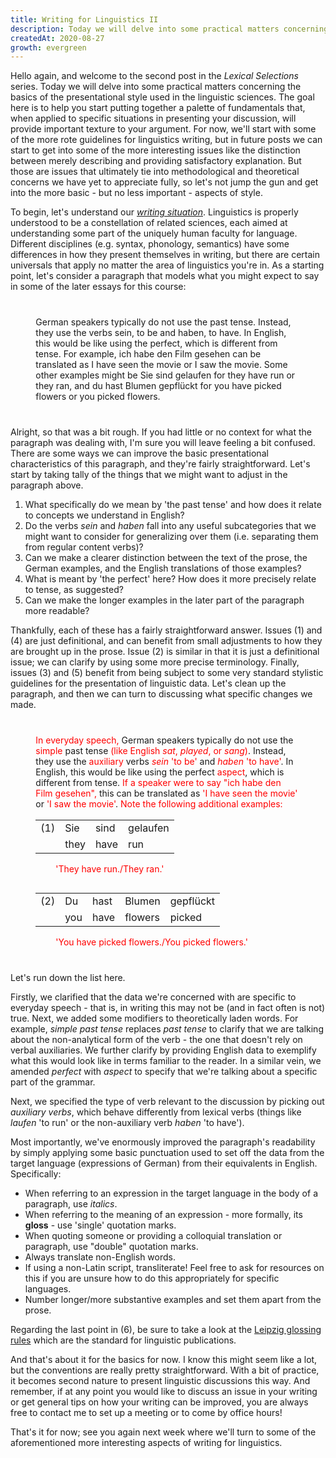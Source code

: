 ```yaml
---
title: Writing for Linguistics II
description: Today we will delve into some practical matters concerning the basics of the presentational style used in the linguistic sciences. The goal here is to help you start putting together a palette of fundamentals that, when applied to specific situations in presenting your discussion, will provide important texture to your argument.
createdAt: 2020-08-27
growth: evergreen
---
```


Hello again, and welcome to the second post in the *Lexical Selections* series. Today we will delve into some practical matters concerning the basics of the presentational style used in the linguistic sciences. The goal here is to help you start putting together a palette of fundamentals that, when applied to specific situations in presenting your discussion, will provide important texture to your argument. For now, we'll start with some of the more rote guidelines for linguistics writing, but in future posts we can start to get into some of the more interesting issues like the distinction between merely describing and providing satisfactory explanation. But those are issues that ultimately tie into methodological and theoretical concerns we have yet to appreciate fully, so let's not jump the gun and get into the more basic - but no less important - aspects of style.

To begin, let's understand our [*writing situation*](https://wac.colostate.edu/resources/writing/guides/writing-situations/). Linguistics is properly understood to be a constellation of related sciences, each aimed at understanding some part of the uniquely human faculty for language. Different disciplines (e.g. syntax, phonology, semantics) have some differences in how they present themselves in writing, but there are certain universals that apply no matter the area of linguistics you're in. As a starting point, let's consider a paragraph that models what you might expect to say in some of the later essays for this course:

<p style="padding: 0 8%; margin: 40px 0;">
    German speakers typically do not use the past tense. Instead, they use the verbs sein, to be and haben, to have. In English, this would be like using the perfect, which is different from tense. For example, ich habe den Film gesehen can be translated as I have seen the movie or I saw the movie. Some other examples might be Sie sind gelaufen for they have run or they ran, and du hast Blumen gepflückt for you have picked flowers or you picked flowers.
</p>

Alright, so that was a bit rough. If you had little or no context for what the paragraph was dealing with, I'm sure you will leave feeling a bit confused. There are some ways we can improve the basic presentational characteristics of this paragraph, and they're fairly straightforward. Let's start by taking tally of the things that we might want to adjust in the paragraph above.

1. What specifically do we mean by 'the past tense' and how does it relate to concepts we understand in English?
2. Do the verbs *sein* and *haben* fall into any useful subcategories that we might want to consider for generalizing over them (i.e. separating them from regular content verbs)?
3. Can we make a clearer distinction between the text of the prose, the German examples, and the English translations of those examples?
4. What is meant by 'the perfect' here? How does it more precisely relate to tense, as suggested?
5. Can we make the longer examples in the later part of the paragraph more readable?

Thankfully, each of these has a fairly straightforward answer. Issues (1) and (4) are just definitional, and can benefit from small adjustments to how they are brought up in the prose. Issue (2) is similar in that it is just a definitional issue; we can clarify by using some more precise terminology. Finally, issues (3) and (5) benefit from being subject to some very standard stylistic guidelines for the presentation of linguistic data. Let's clean up the paragraph, and then we can turn to discussing what specific changes we made.

<p style="padding: 0 8%; margin: 40px 0;">
<span style="color: red;">In everyday speech,</span> German speakers typically do not use the <span style="color: red;">simple</span> past tense <span style="color: red;">(like English <i>sat</i>, <i>played</i>, or <i>sang</i>)</span>. Instead, they use the <span style="color: red;">auxiliary</span> verbs <span style="color: red;"><i>sein</i> 'to be'</span> and <span style="color: red;"><i>haben</i> 'to have'</span>. In English, this would be like using the perfect <span style="color: red;">aspect</span>, which is different from tense. <span style="color: red;">If a speaker were to say "ich habe den Film gesehen",</span> this can be translated as <span style="color: red;">'I have seen the movie'</span> or <span style="color: red;">'I saw the movie'</span>. <span style="color: red;">Note the following additional examples:</span><br/><br/>

<div style="color: red; padding: 0 8%; margin: -40px 40px 40px 0;">
    <table>
        <tr>
            <td style="padding-right: 8px;">(1)</td>
            <td style="padding-right: 8px;">Sie</td>
            <td style="padding-right: 8px;">sind</td>
            <td style="padding-right: 8px;">gelaufen</td>
        </tr>
        <tr>
            <td></td>
            <td style="padding-right: 8px;">they</td>
            <td style="padding-right: 8px;">have</td>
            <td style="padding-right: 8px;">run</td>
        </tr>
    </table>
    <span style="padding-left: 32px;">'They have run./They ran.'</span>
</div>


<div style="color: red; padding: 0 8%; margin: -10px 40px 40px 0;">
    <table>
        <tr>
            <td style="padding-right: 8px;">(2)</td>
            <td style="padding-right: 8px;">Du</td>
            <td style="padding-right: 8px;">hast</td>
            <td style="padding-right: 8px;">Blumen</td>
            <td style="padding-right: 8px;">gepflückt</td>
        </tr>
        <tr>
            <td></td>
            <td style="padding-right: 8px;">you</td>
            <td style="padding-right: 8px;">have</td>
            <td style="padding-right: 8px;">flowers</td>
            <td style="padding-right: 8px;">picked</td>
        </tr>
    </table>
    <span style="padding-left: 32px;">'You have picked flowers./You picked flowers.'</span>
</div>

</p>

Let's run down the list here.

Firstly, we clarified that the data we're concerned with are specific to everyday speech - that is, in writing this may not be (and in fact often is not) true. Next, we added some modifiers to theoretically laden words. For example, *simple past tense* replaces *past tense* to clarify that we are talking about the non-analytical form of the verb - the one that doesn't rely on verbal auxiliaries. We further clarify by providing English data to exemplify what this would look like in terms familiar to the reader. In a similar vein, we amended *perfect* with *aspect* to specify that we're talking about a specific part of the grammar.

Next, we specified the type of verb relevant to the discussion by picking out *auxiliary verbs*, which behave differently from lexical verbs (things like *laufen* 'to run' or the non-auxiliary verb *haben* 'to have').

Most importantly, we've enormously improved the paragraph's readability by simply applying some basic punctuation used to set off the data from the target language (expressions of German) from their equivalents in English. Specifically:

- When referring to an expression in the target language in the body of a paragraph, use *italics*.
- When referring to the meaning of an expression - more formally, its **gloss** - use 'single' quotation marks.
- When quoting someone or providing a colloquial translation or paragraph, use "double" quotation marks.
- Always translate non-English words.
- If using a non-Latin script, transliterate! Feel free to ask for resources on this if you are unsure how to do this appropriately for specific languages.
- Number longer/more substantive examples and set them apart from the prose.

Regarding the last point in (6), be sure to take a look at the [Leipzig glossing rules](https://www.eva.mpg.de/lingua/pdf/Glossing-Rules.pdf) which are the standard for linguistic publications.

And that's about it for the basics for now. I know this might seem like a lot, but the conventions are really pretty straightforward. With a bit of practice, it becomes second nature to present linguistic discussions this way. And remember, if at any point you would like to discuss an issue in your writing or get general tips on how your writing can be improved, you are always free to contact me to set up a meeting or to come by office hours!

That's it for now; see you again next week where we'll turn to some of the aforementioned more interesting aspects of writing for linguistics.
